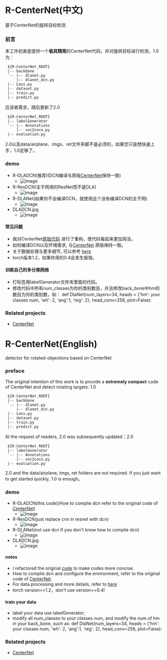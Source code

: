 # R-CenterNet(中文)<English readme is below>
基于CenterNet的旋转目标检测

### 前言
本工作初衷是提供一个**极其精简**的CenterNet代码，并对旋转目标进行检测，1.0为：
 ~~~
  ${R-CenterNet_ROOT}
  |-- backbone
  `-- |-- dlanet.py
      |-- dlanet_dcn.py
  |-- Loss.py
  |-- dataset.py
  |-- train.py
  |-- predict.py
 ~~~
应读者需求，随后更新了2.0
 ~~~
  ${R-CenterNet_ROOT}
  |-- labelGenerator
  `-- |-- Annotations
      |-- voc2coco.py
  |-- evaluation.py
 ~~~
 2.0以及data/airplane、imgs、ret文件夹都不是必须的，如果您只是想快速上手，1.0足够了。
 
### demo
* R-DLADCN(推荐)(DCN编译与原版[CenterNet](https://github.com/xingyizhou/centernet)保持一致)
    * ![image](ret/R-DLADCN.jpg)
* R-ResDCN(主干网用的ResNet而不是DLA)
    * ![image](ret/R-ResDCN.jpg)
* R-DLANet(如果你不会编译DCN，就使用这个没有编译DCN的主干网)
    * ![image](ret/R-DLANet.jpg)
* DLADCN.jpg
    * ![image](ret/DLADCN.jpg)

#### 常见问题
 * 我对CenterNet[原版代码](https://github.com/xingyizhou/centernet) 进行了重构，使代码看起来更加简洁。
 * 如何编译DCN以及环境需求, 与[CenterNet](https://github.com/xingyizhou/centernet) 原版保持一致。
 * 关于数据处理与更多细节, 可以参考 [here](https://zhuanlan.zhihu.com/p/163696749)
 * torch版本1.2，如果你用的0.4会发生报错。
#### 训练自己的多分类网络
 * 打标签用labelGenerator文件夹里面的代码。
 * 修改代码中所有num_classes为你的类别数目，并且修改back_bone中hm的数目为你的类别数，如：
   def DlaNet(num_layers=34, heads = {'hm': your classes num, 'wh': 2, 'ang':1, 'reg': 2}, head_conv=256, plot=False):

### Related projects
* [CenterNet](https://github.com/xingyizhou/centernet)



# R-CenterNet(English)
detector for rotated-objections based on CenterNet

### preface
The original intention of this work is to provide a **extremely compact** code of CenterNet and detect rotating targets: 1.0
 ~~~
  ${R-CenterNet_ROOT}
  |-- backbone
  `-- |-- dlanet.py
      |-- dlanet_dcn.py
  |-- Loss.py
  |-- dataset.py
  |-- train.py
  |-- predict.py
 ~~~
At the request of readers, 2.0 was subsequently updated：2.0
 ~~~
  ${R-CenterNet_ROOT}
  |-- labelGenerator
  `-- |-- Annotations
      |-- voc2coco.py
  |-- evaluation.py
 ~~~
 2.0 and the data/airplane, imgs, ret folders are not required. If you just want to get started quickly, 1.0 is enough。

### demo
* R-DLADCN(this code)(How to complie dcn refer to the original code of [CenterNet](https://github.com/xingyizhou/centernet))
    * ![image](ret/R-DLADCN.jpg)
* R-ResDCN(just replace cnn in resnet with dcn)
    * ![image](ret/R-ResDCN.jpg)
* R-DLANet(not use dcn if you don't know how to complie dcn)
    * ![image](ret/R-DLANet.jpg)
* DLADCN.jpg
    * ![image](ret/DLADCN.jpg)

#### notes
 * I refactored the original [code](https://github.com/xingyizhou/centernet) to make codes more concise.
 * How to complie dcn and configure the environment, refer to the original code of [CenterNet](https://github.com/xingyizhou/centernet).
 * For data processing and more details, refer to [here](https://zhuanlan.zhihu.com/p/163696749)
 * torch version==1.2，don't use version==0.4!
#### train your data
 * label your data use labelGenerator;
 * modify all num_classes to your classes num, and modify the num of hm in your back_bone, such as:
   def DlaNet(num_layers=34, heads = {'hm': your classes num, 'wh': 2, 'ang':1, 'reg': 2}, head_conv=256, plot=False):

### Related projects
* [CenterNet](https://github.com/xingyizhou/centernet)

